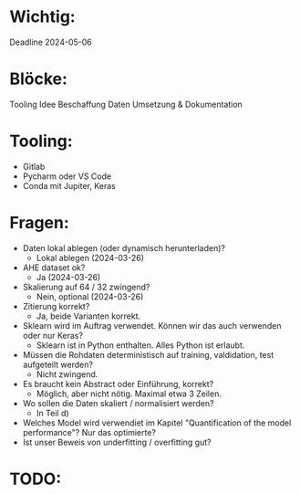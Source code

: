 # Wichtig:
Deadline 2024-05-06

# Blöcke:
Tooling
Idee
Beschaffung Daten
Umsetzung & Dokumentation

# Tooling:
- Gitlab
- Pycharm oder VS Code
- Conda mit Jupiter, Keras

# Fragen:
- Daten lokal ablegen (oder dynamisch herunterladen)?
    - Lokal ablegen (2024-03-26)
- AHE dataset ok?
    - Ja (2024-03-26)
- Skalierung auf 64 / 32 zwingend?
    - Nein, optional (2024-03-26)
- Zitierung korrekt?
    - Ja, beide Varianten korrekt.
- Sklearn wird im Auftrag verwendet. Können wir das auch verwenden oder nur Keras?
    - Sklearn ist in Python enthalten. Alles Python ist erlaubt.
- Müssen die Rohdaten deterministisch auf training, valdidation, test aufgeteilt werden?
    - Nicht zwingend.
- Es braucht kein Abstract oder Einführung, korrekt?
    - Möglich, aber nicht nötig. Maximal etwa 3 Zeilen.
- Wo sollen die Daten skaliert / normalisiert werden?
    - In Teil d)
- Welches Model wird verwendiet im Kapitel "Quantification of the model performance"? Nur das optimierte?
- Ist unser Beweis von underfitting / overfitting gut?


# TODO:
